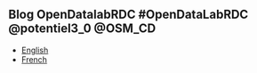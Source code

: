 ## Blog OpenDatalabRDC                       #OpenDataLabRDC @potentiel3_0 @OSM_CD

- [English](index_en.md)
- [French](index_fr.md)
